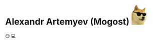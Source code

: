 # Alexandr Artemyev (Mogost) ![](https://github.com/Mogost/Mogost/blob/6ac54a99355463393f517e79f3789ac63655ad0a/cool-doge.gif)
😏 💻
